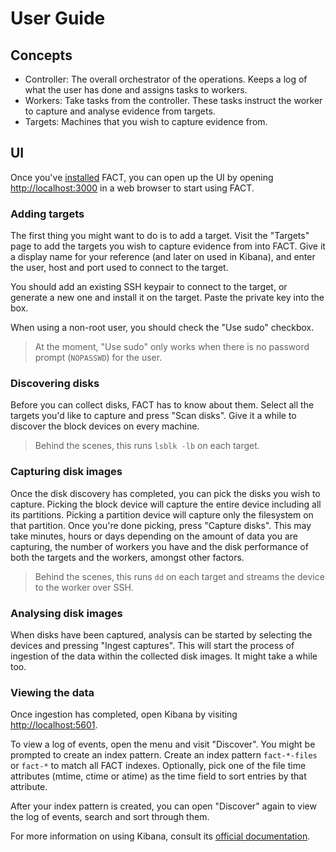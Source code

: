 
# User Guide

## Concepts

- Controller: The overall orchestrator of the operations. Keeps a log of what
  the user has done and assigns tasks to workers.
- Workers: Take tasks from the controller. These tasks instruct the worker to
  capture and analyse evidence from targets.
- Targets: Machines that you wish to capture evidence from.

## UI

Once you've [installed](installation.md) FACT, you can open up the UI by opening
[http://localhost:3000](http://localhost:3000) in a web browser to start using
FACT.

### Adding targets

The first thing you might want to do is to add a target. Visit the "Targets"
page to add the targets you wish to capture evidence from into FACT. Give it a
display name for your reference (and later on used in Kibana), and enter the
user, host and port used to connect to the target.

You should add an existing SSH keypair to connect to the target, or generate a
new one and install it on the target. Paste the private key into the box.

When using a non-root user, you should check the "Use sudo" checkbox.

> At the moment, "Use sudo" only works when there is no password prompt
> (`NOPASSWD`) for the user.

### Discovering disks

Before you can collect disks, FACT has to know about them. Select all the
targets you'd like to capture and press "Scan disks". Give it a while to
discover the block devices on every machine.

> Behind the scenes, this runs `lsblk -lb` on each target.

### Capturing disk images

Once the disk discovery has completed, you can pick the disks you wish to
capture. Picking the block device will capture the entire device including all
its partitions. Picking a partition device will capture only the filesystem on
that partition. Once you're done picking, press "Capture disks". This may take
minutes, hours or days depending on the amount of data you are capturing, the
number of workers you have and the disk performance of both the targets and the
workers, amongst other factors.

> Behind the scenes, this runs `dd` on each target and streams the device to
> the worker over SSH.

### Analysing disk images

When disks have been captured, analysis can be started by selecting the devices
and pressing "Ingest captures". This will start the process of ingestion of the
data within the collected disk images. It might take a while too.

### Viewing the data

Once ingestion has completed, open Kibana by visiting [http://localhost:5601](http://localhost:5601/app/discover).

To view a log of events, open the menu and visit "Discover". You might be
prompted to create an index pattern. Create an index pattern `fact-*-files` or
`fact-*` to match all FACT indexes. Optionally, pick one of the file time
attributes (mtime, ctime or atime) as the time field to sort entries by that
attribute.

After your index pattern is created, you can open "Discover" again to view the
log of events, search and sort through them.

For more information on using Kibana, consult its
[official documentation](https://www.elastic.co/guide/en/kibana/7.15/index.html).

<!-- vim: set conceallevel=2 et ts=2 sw=2: -->
